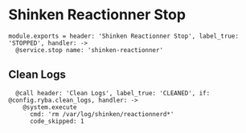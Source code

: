 
# Shinken Reactionner Stop

    module.exports = header: 'Shinken Reactionner Stop', label_true: 'STOPPED', handler: ->
      @service.stop name: 'shinken-reactionner'

## Clean Logs

      @call header: 'Clean Logs', label_true: 'CLEANED', if: @config.ryba.clean_logs, handler: ->
        @system.execute
          cmd: 'rm /var/log/shinken/reactionnerd*'
          code_skipped: 1

